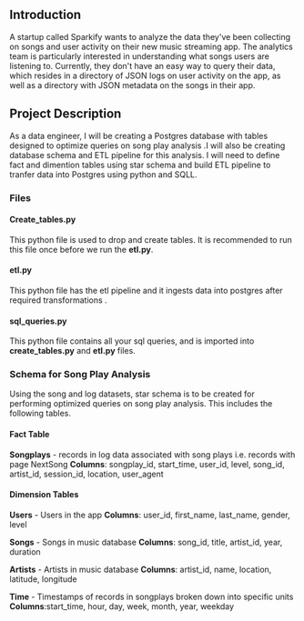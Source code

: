 ## Introduction

A startup called Sparkify wants to analyze the data they've been collecting on songs and user activity on their new music streaming app. The analytics team is particularly interested in understanding what songs users are listening to. Currently, they don't have an easy way to query their data, which resides in a directory of JSON logs on user activity on the app, as well as a directory with JSON metadata on the songs in their app.


## Project Description

As a data engineer, I will be creating a Postgres database with tables designed to optimize queries on song play analysis .I will also be creating database schema and ETL pipeline for this analysis. I will need to define fact and dimention tables using star schema and build ETL pipeline to tranfer data into Postgres using python and SQLL.

### Files

#### Create_tables.py
This python file is used to drop and create tables. It is recommended to run this file once before we run the **etl.py**.

#### etl.py
This python file has the etl pipeline and it ingests data into postgres after required transformations .

#### sql_queries.py
This python file contains all your sql queries, and is imported into **create_tables.py** and **etl.py** files.



### Schema for Song Play Analysis
Using the song and log datasets, star schema is to be created for performing optimized queries on song play analysis. This includes the following tables.

#### Fact Table
**Songplays** - records in log data associated with song plays i.e. records with page NextSong
**Columns**: songplay_id, start_time, user_id, level, song_id, artist_id, session_id, location, user_agent
#### Dimension Tables
**Users** - Users in the app
**Columns**: user_id, first_name, last_name, gender, level

**Songs** - Songs in music database
**Columns**: song_id, title, artist_id, year, duration

**Artists** - Artists in music database
**Columns**: artist_id, name, location, latitude, longitude

**Time** - Timestamps of records in songplays broken down into specific units
**Columns**:start_time, hour, day, week, month, year, weekday
